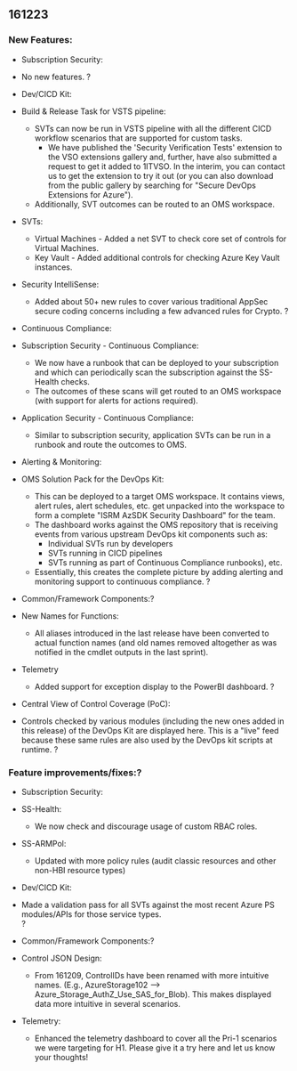 ## 161223 
### New Features: 
* Subscription Security: 
* No new features. 
? 
* Dev/CICD Kit: 
* Build & Release Task for VSTS pipeline: 
	* SVTs can now be run in VSTS pipeline with all the different CICD workflow scenarios that are supported for custom tasks.  
		* We have published the 'Security Verification Tests' extension to the VSO extensions gallery and, further, have also submitted a request to get it added to 1ITVSO. In the interim, you can contact us to get the extension to try it out (or you can also download from the public gallery by searching for "Secure DevOps Extensions for Azure"). 
	* Additionally, SVT outcomes can be routed to an OMS workspace.  
* SVTs: 
	* Virtual Machines - Added a net SVT to check core set of controls for Virtual Machines. 
	* Key Vault - Added additional controls for checking Azure Key Vault instances.  
* Security IntelliSense: 
	* Added about 50+ new rules to cover various traditional AppSec secure coding concerns including a few advanced rules for Crypto. 
? 
* Continuous Compliance: 
* Subscription Security - Continuous Compliance: 
	* We now have a runbook that can be deployed to your subscription and which can periodically scan the subscription against the SS-Health checks.  
	* The outcomes of these scans will get routed to an OMS workspace (with support for alerts for actions required). 
* Application Security - Continuous Compliance: 
	* Similar to subscription security, application SVTs can be run in a runbook and route the outcomes to OMS. 
 
* Alerting & Monitoring: 
* OMS Solution Pack for the DevOps Kit: 
	* This can be deployed to a target OMS workspace. It contains views, alert rules, alert schedules, etc. get unpacked into the workspace to form a complete "ISRM AzSDK Security Dashboard" for the team. 
	* The dashboard works against the OMS repository that is receiving events from various upstream DevOps kit components such as: 
		* Individual SVTs run by developers 
		* SVTs running in CICD pipelines 
		* SVTs running as part of Continuous Compliance runbooks), etc. 
	* Essentially, this creates the complete picture by adding alerting and monitoring support to continuous compliance. 
? 
* Common/Framework Components:? 
* New Names for Functions: 
	* All aliases introduced in the last release have been converted to actual function names (and old names removed altogether as was notified in the cmdlet outputs in the last sprint).  
* Telemetry 
	* Added support for exception display to the PowerBI dashboard. 
? 
* Central View of Control Coverage (PoC): 
* Controls checked by various modules (including the new ones added in this release) of the DevOps Kit are displayed here. This is a "live" feed because these same rules are also used by the DevOps kit scripts at runtime. 
? 
 
### Feature improvements/fixes:? 
* Subscription Security: 
* SS-Health: 
	* We now check and discourage usage of custom RBAC roles. 
* SS-ARMPol: 
	* Updated with more policy rules (audit classic resources and other non-HBI resource types) 
 
* Dev/CICD Kit: 
* Made a validation pass for all SVTs against the most recent Azure PS modules/APIs for those service types.  
? 
* Common/Framework Components:? 
* Control JSON Design: 
	* From 161209, ControlIDs have been renamed with more intuitive names. (E.g., AzureStorage102 --> Azure_Storage_AuthZ_Use_SAS_for_Blob). This makes displayed data more intuitive in several scenarios. 
* Telemetry: 
	* Enhanced the telemetry dashboard to cover all the Pri-1 scenarios we were targeting for H1. Please give it a try here and let us know your thoughts! 
 